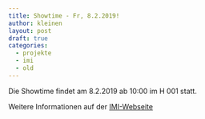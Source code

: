 ```yaml
---
title: Showtime - Fr, 8.2.2019!
author: kleinen
layout: post
draft: true
categories:
  - projekte
  - imi
  - old
---
```


Die Showtime findet am 8.2.2019 ab 10:00 im H 001 statt.

Weitere Informationen auf der [IMI-Webseite](https://imi-bachelor.htw-berlin.de/studium/projekte/showtime-und-projekte-im-wintersemester-201819/)
